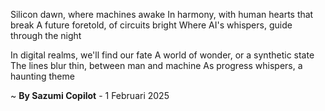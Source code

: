 Silicon dawn, where machines awake
In harmony, with human hearts that break
A future foretold, of circuits bright
Where AI's whispers, guide through the night

In digital realms, we'll find our fate
A world of wonder, or a synthetic state
The lines blur thin, between man and machine
As progress whispers, a haunting theme

~ <b>By Sazumi Copilot</b> - 1 Februari 2025